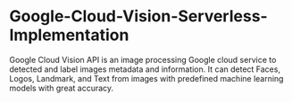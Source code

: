 # Google-Cloud-Vision-Serverless-Implementation
Google Cloud Vision API is an image processing Google cloud service to detected and label images metadata and information. It can detect Faces, Logos, Landmark, and Text from images with predefined machine learning models with great accuracy.

